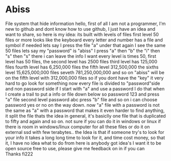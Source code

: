 # Abiss
File system that hide information
hello, first of all I am not a programmer, I'm new to github and dont know how to use github, I just have an idea and want to share,
so here is my idea:
its built with levels of files first level 50 files or more looks like the keyboard every letter and number has a file and symbol if needed
lets say I press the file "a" under that again I see the same 50 files lets say my "password" is "abiss" I press "a" then "b" the "i" 
then "s" then "s" there i can leave the info I want
every level is times 50, first level has 50 files, the second level has 2500 files third level has 125,000 files fourth level has 6,250,000 files 
the fifth level  312,500,000 the sixths level 15,625,000,000 files seveth 781,250,000,000 and so on "abiss" will be on the fifth level with 312,000,000 files
so if you dont have the "key" it very hard to go look for something
now every file is divided to "password"side and non password side if I start with "a" and use a password I do that when I create a trail to put a info or file 
down below so password 123 and press "a" file second level password abc press "b" file and so on i can choose password yes or no on the way down.  now "a" file with a password is not the same as "a" with a password that makes it even harder to find anything, it split the file 
thats the idea in general, it's basiclly one file that is duplicated to fifty and again and so on. not sure if you can do it in windows or linux if there is room in windows/linux computer for all these files or do it on external ssd with few terabytes..
the Idea is that if someone try's to look for your info it takes a long long time to look for it, and time cost money, 
so that it, I have no idea what to do from here is anybody got idea's I want it to be open source free to use, please give me feedback on in if you can  
Thanks fi222




